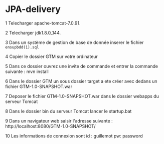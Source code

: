 # JPA-delivery


1 Telecharger apache-tomcat-7.0.91.

2 Telecharger jdk1.8.0_144.

3 Dans un système de gestion de base de donnée inserer le fichier `ensupbdd(1).sql`

4 Copier le dossier GTM sur votre ordinateur

5 Dans ce dossier ouvrez une invite de commande et entrer la commande suivante : mvn install

6 Dans le dossier GTM un sous dossier target a ete créer avec dedans un fichier GTM-1.0-SNAPSHOT.war

7 Deposer le fichier GTM-1.0-SNAPSHOT.war dans le dossier webapps du serveur Tomcat

8 Dans le dossier bin du serveur Tomcat lancer le startup.bat

9 Dans un navigateur web saisir l'adresse suivante : http://localhost:8080/GTM-1.0-SNAPSHOT/

10 Les informations de connexion sont id : guillemot pw: password
